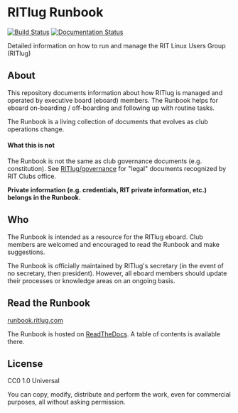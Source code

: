 RITlug Runbook
==============

[![Build Status](https://travis-ci.org/RITlug/runbook.svg?branch=master)](https://travis-ci.org/RITlug/runbook)
[![Documentation Status](https://readthedocs.org/projects/ritlug-runbook/badge/?version=latest)](http://runbook.ritlug.com/en/latest/?badge=latest)

Detailed information on how to run and manage the RIT Linux Users Group (RITlug)


## About

This repository documents information about how RITlug is managed and operated
by executive board (eboard) members. The Runbook helps for eboard on-boarding /
off-boarding and following up with routine tasks.

The Runbook is a living collection of documents that evolves as club operations
change.

#### What this is not

The Runbook is not the same as club governance documents (e.g. constitution).
See [RITlug/governance](https://github.com/RITlug/governance) for "legal"
documents recognized by RIT Clubs office.

**Private information (e.g. credentials, RIT private information, etc.) belongs
in the Runbook.**


## Who

The Runbook is intended as a resource for the RITlug eboard. Club members are
welcomed and encouraged to read the Runbook and make suggestions.

The Runbook is officially maintained by RITlug's secretary (in the event of no
secretary, then president). However, all eboard members should update their
processes or knowledge areas on an ongoing basis.


## Read the Runbook

[runbook.ritlug.com](http://runbook.ritlug.com/)

The Runbook is hosted on [ReadTheDocs](https://readthedocs.org/). A table of
contents is available there.


## License

CC0 1.0 Universal 

You can copy, modify, distribute and perform the work, even for commercial purposes, all without asking permission.
